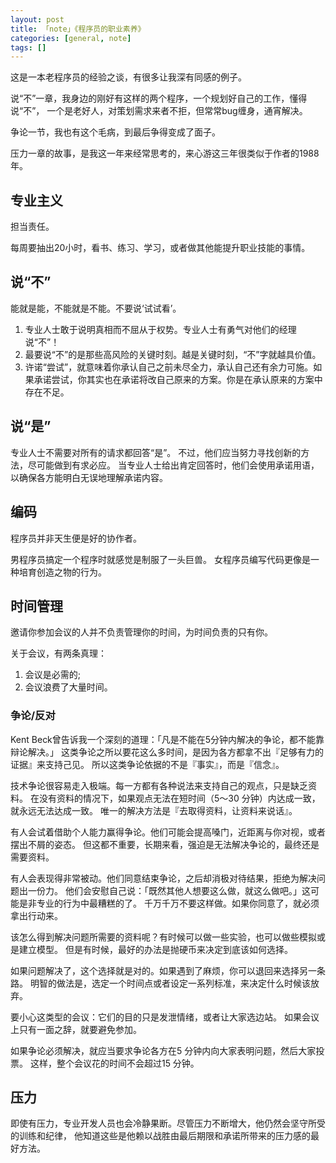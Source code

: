 ```yaml
---
layout: post
title: 「note」《程序员的职业素养》
categories: [general, note]
tags: []
---
```


这是一本老程序员的经验之谈，有很多让我深有同感的例子。

说“不”一章，我身边的刚好有这样的两个程序，一个规划好自己的工作，懂得说“不”，
一个是老好人，对策划需求来者不拒，但常常bug缠身，通宵解决。

争论一节，我也有这个毛病，到最后争得变成了面子。

压力一章的故事，是我这一年来经常思考的，来心游这三年很类似于作者的1988年。

## 专业主义 ##
担当责任。

每周要抽出20小时，看书、练习、学习，或者做其他能提升职业技能的事情。

## 说“不” ##
能就是能，不能就是不能。不要说‘试试看’。

1. 专业人士敢于说明真相而不屈从于权势。专业人士有勇气对他们的经理说“不”！
1. 最要说“不”的是那些高风险的关键时刻。越是关键时刻，“不”字就越具价值。
1. 许诺“尝试”，就意味着你承认自己之前未尽全力，承认自己还有余力可施。如果承诺尝试，你其实也在承诺将改自己原来的方案。你是在承认原来的方案中存在不足。

## 说“是” ##
专业人士不需要对所有的请求都回答“是”。
不过，他们应当努力寻找创新的方法，尽可能做到有求必应。
当专业人士给出肯定回答时，他们会使用承诺用语，以确保各方能明白无误地理解承诺内容。

## 编码 ##
程序员并非天生便是好的协作者。

男程序员搞定一个程序时就感觉是制服了一头巨兽。
女程序员编写代码更像是一种培育创造之物的行为。

## 时间管理 ##
邀请你参加会议的人并不负责管理你的时间，为时间负责的只有你。

关于会议，有两条真理： 

1. 会议是必需的; 
1. 会议浪费了大量时间。

### 争论/反对 ###

Kent Beck曾告诉我一个深刻的道理：「凡是不能在5分钟内解决的争论，都不能靠辩论解决。」
这类争论之所以要花这么多时间，是因为各方都拿不出『足够有力的证据』来支持己见。
所以这类争论依据的不是『事实』，而是『信念』。

技术争论很容易走入极端。每一方都有各种说法来支持自己的观点，只是缺乏资料。
在没有资料的情况下，如果观点无法在短时间（5～30 分钟）内达成一致，就永远无法达成一致。
唯一的解决方法是『去取得资料，让资料来说话』。

有人会试着借助个人能力赢得争论。他们可能会提高嗓门，近距离与你对视，或者摆出不屑的姿态。
但这都不重要，长期来看，强迫是无法解决争论的，最终还是需要资料。

有人会表现得非常被动。他们同意结束争论，之后却消极对待结果，拒绝为解决问题出一份力。
他们会安慰自己说：「既然其他人想要这么做，就这么做吧。」这可能是非专业的行为中最糟糕的了。
千万千万不要这样做。如果你同意了，就必须拿出行动来。

该怎么得到解决问题所需要的资料呢？有时候可以做一些实验，也可以做些模拟或是建立模型。
但是有时候，最好的办法是抛硬币来决定到底该如何选择。

如果问题解决了，这个选择就是对的。如果遇到了麻烦，你可以退回来选择另一条路。
明智的做法是，选定一个时间点或者设定一系列标准，来决定什么时候该放弃。

要小心这类型的会议：它们的目的只是发泄情绪，或者让大家选边站。
如果会议上只有一面之辞，就要避免参加。

如果争论必须解决，就应当要求争论各方在5 分钟内向大家表明问题，然后大家投票。
这样，整个会议花的时间不会超过15 分钟。

## 压力 ##
即使有压力，专业开发人员也会冷静果断。尽管压力不断增大，他仍然会坚守所受的训练和纪律，
他知道这些是他赖以战胜由最后期限和承诺所带来的压力感的最好方法。